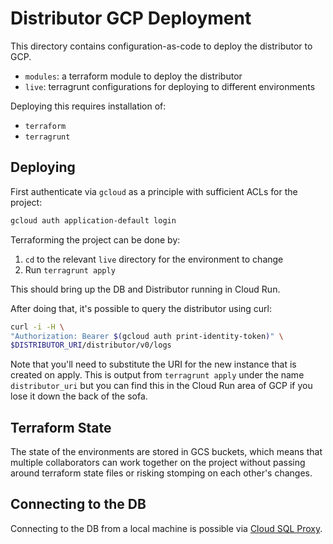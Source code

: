 # Distributor GCP Deployment

This directory contains configuration-as-code to deploy the distributor to GCP.
 - `modules`: a terraform module to deploy the distributor
 - `live`: terragrunt configurations for deploying to different environments

Deploying this requires installation of:
 - `terraform`
 - `terragrunt`

## Deploying

First authenticate via `gcloud` as a principle with sufficient ACLs for
the project:
```bash
gcloud auth application-default login
```

Terraforming the project can be done by:
 1. `cd` to the relevant `live` directory for the environment to change
 2. Run `terragrunt apply`

This should bring up the DB and Distributor running in Cloud Run.

After doing that, it's possible to query the distributor using curl:

```bash
curl -i -H \
"Authorization: Bearer $(gcloud auth print-identity-token)" \
$DISTRIBUTOR_URI/distributor/v0/logs
```

Note that you'll need to substitute the URI for the new instance that is
created on apply. This is output from `terragrunt apply` under the name
`distributor_uri` but you can find this in the Cloud Run area of GCP if
you lose it down the back of the sofa.

## Terraform State

The state of the environments are stored in GCS buckets, which means that
multiple collaborators can work together on the project without passing around
terraform state files or risking stomping on each other's changes.

## Connecting to the DB

Connecting to the DB from a local machine is possible via [Cloud SQL Proxy](https://cloud.google.com/sql/docs/mysql/connect-auth-proxy).
